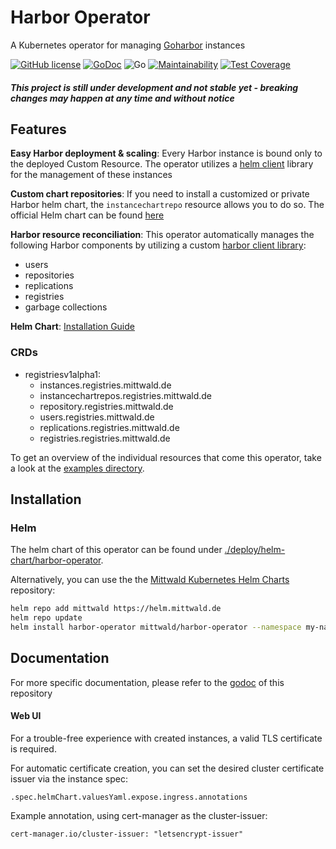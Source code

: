 # Harbor Operator

A Kubernetes operator for managing [Goharbor](https://github.com/goharbor/harbor) instances

[![GitHub license](https://img.shields.io/github/license/mittwald/harbor-operator.svg)](https://github.com/mittwald/harbor-operator/blob/master/LICENSE)
[![GoDoc](https://godoc.org/github.com/mittwald/harbor-operator?status.svg)](https://pkg.go.dev/github.com/mittwald/harbor-operator)
![Go](https://github.com/mittwald/harbor-operator/workflows/Go/badge.svg?branch=master)
[![Maintainability](https://api.codeclimate.com/v1/badges/6208714b76fca48ea633/maintainability)](https://codeclimate.com/github/mittwald/harbor-operator/maintainability)
[![Test Coverage](https://api.codeclimate.com/v1/badges/6208714b76fca48ea633/test_coverage)](https://codeclimate.com/github/mittwald/harbor-operator/test_coverage)
##### This project is still under development and not stable yet - breaking changes may happen at any time and without notice
## Features
**Easy Harbor deployment & scaling**: Every Harbor instance is bound only to the deployed Custom Resource.
The operator utilizes a [helm client](https://github.com/mittwald/go-helm-client) library for the management of these instances

**Custom chart repositories**: If you need to install a customized or private Harbor helm chart, the `instancechartrepo` resource allows you to do so. The official Helm chart can be found [here](https://github.com/goharbor/harbor-helm)

**Harbor resource reconciliation**: This operator automatically manages the following Harbor components by utilizing a custom [harbor client library](https://github.com/mittwald/goharbor-client):

- users
- repositories
- replications
- registries
- garbage collections

**Helm Chart**: [Installation Guide](#Helm)

### CRDs
- registriesv1alpha1:
    - instances.registries.mittwald.de
    - instancechartrepos.registries.mittwald.de
    - repository.registries.mittwald.de
    - users.registries.mittwald.de
    - replications.registries.mittwald.de
    - registries.registries.mittwald.de
    
To get an overview of the individual resources that come this operator, take a look at the [examples directory](./examples).

## Installation
### Helm
The helm chart of this operator can be found under [./deploy/helm-chart/harbor-operator](./deploy/helm-chart/harbor-operator).

Alternatively, you can use the the [Mittwald Kubernetes Helm Charts](https://github.com/mittwald/helm-charts) repository:
```bash
helm repo add mittwald https://helm.mittwald.de
helm repo update
helm install harbor-operator mittwald/harbor-operator --namespace my-namespace
```

## Documentation
For more specific documentation, please refer to the [godoc](https://pkg.go.dev/github.com/mittwald/harbor-operator) of this repository

#### Web UI
For a trouble-free experience with created instances, a valid TLS certificate is required.

For automatic certificate creation, you can set the desired cluster certificate issuer via the instance spec:
 
`.spec.helmChart.valuesYaml.expose.ingress.annotations`

Example annotation, using cert-manager as the cluster-issuer: 

`cert-manager.io/cluster-issuer: "letsencrypt-issuer"`